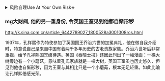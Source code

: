 <details><summary>风险自理Use At Your Own Risk☣</summary>

### mg第一经济冤案 ——“税神”高秉坊贪污案始末
https://www.sohu.com/a/203553458_777955

蒋介石获悉此事，大怒之下签发了军委红头文件，以军事委员会委员长的名义，假“串通舞弊挪用保证金”的罪名，令财政部将高撤职查办。

俞鸿钧属政学系官员，与高并无矛盾，认定贪污罪证据不足，重庆地方实验法院院长查良鉴也明知高秉坊是被冤枉的，可是蒋委员长有令，不能不从。

重庆地方法院于5月5日开庭公审，著名民主人士章士钊出庭为高辩护。在CC派的授意下，法庭无视章士钊等律师的有力辩护和无罪物证，将高判处死刑，剥夺公民权利终身。一时轰动全国，舆论哗然。国民党元老、司法院长居正，对法院院长严词质问，怒斥道“你们上下串通联手办案，对高秉坊如此草率处理，司法尊严何在？

身在美国的孔祥熙得知此事，马上意识到CC派除去高秉坊乃是砍去他的左膀右臂，就找到美国驻华大使赫尔利帮忙说情，赫尔利告诉蒋介石，“文明国家都在废除死刑，死刑是不民主、落后和愚昧的表现。中国要想现代化，那么在对待死刑犯问题上就应该表现得谨慎。

在各界的压力下，最高法院撤销原案判决，责成重庆地方实验法院重审。重庆地方法院院长查良鉴本不愿卷入党派之争，看到一审的审判长李懋宣完全唯CC派命是从，便推选没有派系背景的法院推事李坚夫担任审判长。1946年1月29日，二审开庭，李坚夫发现指控材料确属伪造，但又迫于CC派和蒋介石的压力，只好作出“判高秉坊无期徒刑，剥夺公民权利终身”的判决，将死刑改成无期徒刑。

高仍不服，声请复判，蒋介石更加火大，认为高秉坊已经白捡了一条性命，难道还不罢休，岂不是逼蒋介石承认自己是个昏庸错判、杀人灭口的罪人？并一通电话打给孔祥熙，警告他再不要惊动美国人。高秉坊的辩护律师、中央大学法学系主任戴修继续向最高法院提出复审，无奈政治黑暗，派系斗争势力错综复杂，冤狱已成，高秉坊只好忍辱服刑。

经过此案，高秉坊再也回不到财政部，CC派的势力得以壮大，孔祥熙更加受到蒋介石的戒备，由政治斗争引起的经济冤案最终实现了其政治目的。

### 发现青岛:陈家跟"蒋三叔"打天下晚年连病看不起
http://news.sina.com.cn/o/2013-07-04/164427577909.shtml

如今，一个腐败的政治派别控制着国民党。它既有坦慕尼大厅(纽约民主党总部所在地)的一些最恶劣的特点，又有西班牙宗教法庭的一些最恶劣的特点。沉默寡言，神秘莫测的兄弟俩陈立夫和陈果夫……实际上通过恩赐，秘密警察，间谍活动和行政权力控制着全国的思想。”这是美国作家斯特林·西格雷夫对二陈势力的描述。

这样的影响自然也引起了蒋介石的恐慌，尤其是有一次国民政府内部举行投票，陈立夫的票数竟然比蒋介石的还多4票，陈立夫见状慌忙擦掉了一个“正”字，但这事还是被蒋介石知道，是时候对这对兄弟下手了！

　　蒋介石先是把国民党的失败归咎于CC派，而后借机拿他们开刀，先是免去了陈果夫中央财务委员会主任职务，又取消了“中央合作金库”和“中国农民银行”办事机构，一举削去CC派的三大经济支柱，陈果夫变成无权无势的光杆司令。

### 孔氏家族全传》2．与陈氏兄弟反目成仇
http://www.quanxue.cn/ls_minguo/kongshi/kongshi61.html
美国《时代》杂志记者自修德：哥哥陈果夫完全控制着通天的大门，送委员长的文件和备忘录，都要通过此人转交。

</details>

### mg大财阀, 他的另一重身份, 令英国王室见到他都自惭形秽
http://k.sina.com.cn/article_6442789027_1800528a3001008rcs.html

1937年，孔祥熙作为特使参加了英国国王乔治六世的加冕典礼，他在做自我介绍时，特意说自己是来自中国有着两千多年历史的古老贵族家族。乔治六世听后非常重视，给予孔祥熙国宾级待遇。英国《泰晤士报》还因此刊出了一幅漫画：一棵大树旁边有一个小蘑菇，意味着孔氏家族就是一棵大树，英国王室虽也历史悠久，但见到他也自惭形秽，因为王室与其相比只是一个小蘑菇，根本无足轻重。如此比喻让孔祥熙倍感光荣。
